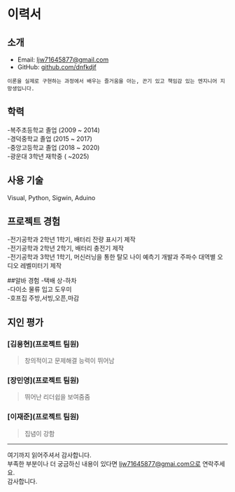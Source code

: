 # 이력서

## 소개
- Email: ljw71645877@gmail.com
- GitHub: [github.com/dnfkdjf](https://github.com/dnfkdjf)

```
이론을 실제로 구현하는 과정에서 배우는 즐거움을 아는, 끈기 있고 책임감 있는 엔지니어 지망생입니다.
```

## 학력
-복주초등학교 졸업 (2009 ~ 2014) <br/>
-경덕중학교 졸업 (2015 ~ 2017) <br/>
-중앙고등학교 졸업 (2018 ~ 2020) <br/>
-광운대 3학년 재학중 ( ~2025) 


## 사용 기술
 Visual, Python, Sigwin, Aduino

## 프로젝트 경험
-전기공학과 2학년 1학기, 배터리 잔량 표시기 제작<br/>
-전기공학과 2학년 2학기, 배터리 충전기 제작<br/>
-전기공학과 3학년 1학기, 머신러닝을 통한 탈모 나이 예측기 개발과 주파수 대역별 오디오 레벨미터기 제작

##알바 경험
-택배 상-하차 <br/>
-다이소 물류 입고 도우미<br/>
-호프집 주방,서빙,오픈,마감

## 지인 평가
### [김용현](프로젝트 팀원)
>창의적이고 문제해결 능력이 뛰어남

### [장민영](프로젝트 팀원)
>뛰어난 리더쉽을 보여줌줌

### [이재준](프로젝트 팀원)
> 집념이 강함




----

여기까지 읽어주셔서 감사합니다. <br/>
부족한 부분이나 더 궁금하신 내용이 있다면 ljw71645877@gmai.com으로 연락주세요.<br/>
감사합니다.
